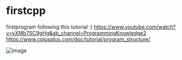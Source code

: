 # firstcpp
firstprogram
following this tutorial :)
https://www.youtube.com/watch?v=yXMb7SC9gHg&ab_channel=ProgrammingKnowledge2
https://www.cplusplus.com/doc/tutorial/program_structure/

![image](https://user-images.githubusercontent.com/62290677/155838841-ff73b99f-2523-4f84-b9c6-ea11f9fd12ac.png)
